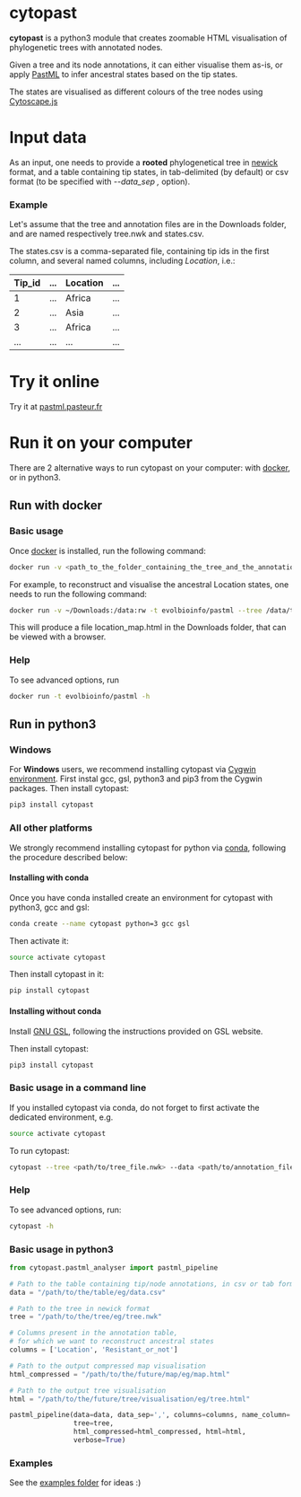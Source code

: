 # cytopast

__cytopast__ is a python3 module that creates zoomable HTML visualisation of phylogenetic trees with annotated nodes.

Given a tree and its node annotations, it can either visualise them as-is, 
or apply [PastML](https://github.com/saishikawa/PASTML) to infer ancestral states based on the tip states. 

The states are visualised as different colours of the tree nodes using [Cytoscape.js](http://js.cytoscape.org/)

# Input data
As an input, one needs to provide a **rooted** phylogenetical tree in [newick](https://en.wikipedia.org/wiki/Newick_format) format,
and a table containing tip states, 
in tab-delimited (by default) or csv format (to be specified with *--data_sep ,* option).

### Example
Let's assume that the tree and annotation files are in the Downloads folder, 
and are named respectively tree.nwk and states.csv.

The states.csv is a comma-separated file, containing tip ids in the first column, 
and several named columns, including *Location*, i.e.:


Tip_id | ... | Location | ...
----- |  ----- | ----- | -----
1 | ... | Africa | ...
2 | ... | Asia | ...
3 | ... | Africa | ...
... | ... | ... | ...


# Try it online
Try it at [pastml.pasteur.fr](https://pastml.pasteur.fr)

# Run it on your computer

There are 2 alternative ways to run cytopast on your computer: with [docker](https://www.docker.com/community-edition), or in python3.

## Run with docker

### Basic usage
Once [docker](https://www.docker.com/community-edition) is installed, run the following command:

```bash
docker run -v <path_to_the_folder_containing_the_tree_and_the_annotations>:/data:rw -t evolbioinfo/pastml --tree /data/<tree_file> --data /data/<annotation_file> --columns <one_or_more_column_names> --html_compressed /data/<map_name>
```

For example, to reconstruct and visualise the ancestral Location states, 
one needs to run the following command:

```bash
docker run -v ~/Downloads:/data:rw -t evolbioinfo/pastml --tree /data/tree.nwk --data /data/states.csv --data_sep , --columns Location --html_compressed /data/location_map.html
```

This will produce a file location_map.html in the Downloads folder, 
that can be viewed with a browser.


### Help

To see advanced options, run
```bash
docker run -t evolbioinfo/pastml -h
```

## Run in python3

### Windows
For **Windows** users, we recommend installing cytopast via [Cygwin environment](https://www.cygwin.com/).
First instal gcc, gsl, python3 and pip3 from the Cygwin packages. Then install cytopast:
```bash
pip3 install cytopast
```

### All other platforms

We strongly recommend installing cytopast for python via [conda](https://conda.io/docs/), following the procedure described below:

#### Installing with conda

Once you have conda installed create an environment for cytopast with python3, gcc and gsl:

```bash
conda create --name cytopast python=3 gcc gsl
```

Then activate it:
```bash
source activate cytopast
```

Then install cytopast in it:

```bash
pip install cytopast
```

#### Installing without conda

Install [GNU GSL](https://www.gnu.org/software/gsl/), following the instructions provided on GSL website.

Then install cytopast:

```bash
pip3 install cytopast
```

### Basic usage in a command line
If you installed cytopast via conda, do not forget to first activate the dedicated environment, e.g.

```bash
source activate cytopast
```

To run cytopast:

```bash
cytopast --tree <path/to/tree_file.nwk> --data <path/to/annotation_file.tab> --columns <one_or_more_column_names> --html_compressed <path/to/output/map.html>
```

### Help

To see advanced options, run:
```bash
cytopast -h
```

### Basic usage in python3
```python
from cytopast.pastml_analyser import pastml_pipeline

# Path to the table containing tip/node annotations, in csv or tab format
data = "/path/to/the/table/eg/data.csv"

# Path to the tree in newick format
tree = "/path/to/the/tree/eg/tree.nwk"

# Columns present in the annotation table,
# for which we want to reconstruct ancestral states
columns = ['Location', 'Resistant_or_not']

# Path to the output compressed map visualisation
html_compressed = "/path/to/the/future/map/eg/map.html"

# Path to the output tree visualisation
html = "/path/to/the/future/tree/visualisation/eg/tree.html"

pastml_pipeline(data=data, data_sep=',', columns=columns, name_column='Location',
                tree=tree,
                html_compressed=html_compressed, html=html, 
                verbose=True)
```

### Examples

See the [examples folder](https://github.com/evolbioinfo/cytopast/tree/master/examples) for ideas :)

